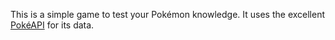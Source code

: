 This is a simple game to test your Pokémon knowledge. It uses the excellent [PokéAPI](https://pokeapi.co/) for its data.
